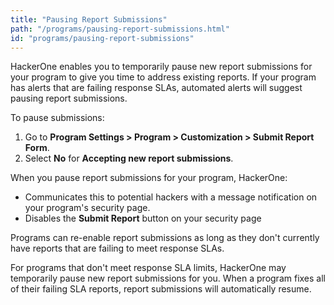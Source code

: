 ```yaml
---
title: "Pausing Report Submissions"
path: "/programs/pausing-report-submissions.html"
id: "programs/pausing-report-submissions"
---
```


HackerOne enables you to temporarily pause new report submissions for your program to give you time to address existing reports. If your program has alerts that are failing response SLAs, automated alerts will suggest pausing report submissions.

To pause submissions:
1. Go to **Program Settings > Program > Customization > Submit Report Form**.
2. Select **No** for **Accepting new report submissions**. 

When you pause report submissions for your program, HackerOne:
* Communicates this to potential hackers with a message notification on your program's security page.
* Disables the **Submit Report** button on your security page

Programs can re-enable report submissions as long as they don't currently have reports that are failing to meet response SLAs.

For programs that don't meet response SLA limits, HackerOne may temporarily pause new report submissions for you. When a program fixes all of their failing SLA reports, report submissions will automatically resume.
